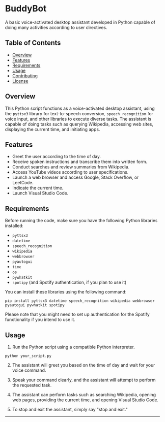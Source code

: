 # BuddyBot
A basic voice-activated desktop assistant developed in Python capable of doing many activities according to user directives.

## Table of Contents
- [Overview](#overview)
- [Features](#features)
- [Requirements](#requirements)
- [Usage](#usage)
- [Contributing](#contributing)
- [License](#license)

## Overview

This Python script functions as a voice-activated desktop assistant, using the `pyttsx3` library for text-to-speech conversion, `speech_recognition` for voice input, and other libraries to execute diverse tasks. The assistant is capable of doing tasks such as querying Wikipedia, accessing web sites, displaying the current time, and initiating apps.

## Features

- Greet the user according to the time of day.
- Receive spoken instructions and transcribe them into written form.
- Conduct searches and review summaries from Wikipedia.
- Access YouTube videos according to user specifications.
- Launch a web browser and access Google, Stack Overflow, or LeetCode.
- Indicate the current time.
- Launch Visual Studio Code.

## Requirements

Before running the code, make sure you have the following Python libraries installed:

- `pyttsx3`
- `datetime`
- `speech_recognition`
- `wikipedia`
- `webbrowser`
- `pyautogui`
- `time`
- `os`
- `pywhatkit`
- `spotipy` (and Spotify authentication, if you plan to use it)

You can install these libraries using the following command:

```shell
pip install pyttsx3 datetime speech_recognition wikipedia webbrowser pyautogui pywhatkit spotipy
```

Please note that you might need to set up authentication for the Spotify functionality if you intend to use it.

## Usage

1. Run the Python script using a compatible Python interpreter.

```shell
python your_script.py
```

2. The assistant will greet you based on the time of day and wait for your voice command.

3. Speak your command clearly, and the assistant will attempt to perform the requested task.

4. The assistant can perform tasks such as searching Wikipedia, opening web pages, providing the current time, and opening Visual Studio Code.

5. To stop and exit the assistant, simply say "stop and exit."



---


